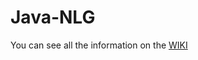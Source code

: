 # Java-NLG

You can see all the information on the [WIKI](https://github.com/heartsker/Java-NLG/wiki)
